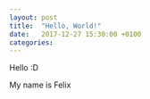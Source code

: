 ```yaml
---
layout: post
title:  "Hello, World!"
date:   2017-12-27 15:30:00 +0100
categories:
---
```


Hello :D

My name is Felix